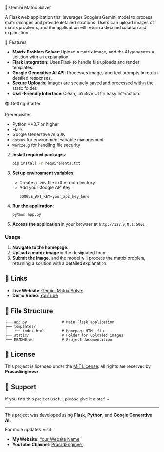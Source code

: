 🌟 Gemini Matrix Solver

A Flask web application that leverages Google’s Gemini model to process matrix images and provide detailed solutions. Users can upload images of matrix problems, and the application will return a detailed solution and explanation.

 🚀 Features

- **Matrix Problem Solver**: Upload a matrix image, and the AI generates a solution with an explanation.
- **Flask Integration**: Uses Flask to handle file uploads and render templates.
- **Google Generative AI API**: Processes images and text prompts to return detailed responses.
- **Secure Uploads**: Images are securely saved and processed within the static folder.
- **User-Friendly Interface**: Clean, intuitive UI for easy interaction.

 📚 Getting Started

 Prerequisites

- Python **3.7 or higher
- Flask
- Google Generative AI SDK
- `dotenv` for environment variable management
- `Werkzeug` for handling file security



2. **Install required packages**:
   ```bash
   pip install -r requirements.txt
   ```

3. **Set up environment variables**:
   - Create a `.env` file in the root directory.
   - Add your Google API Key:
     ```plaintext
     GOOGLE_API_KEY=your_api_key_here
     ```

4. **Run the application**:
   ```bash
   python app.py
   ```

5. **Access the application** in your browser at `http://127.0.0.1:5000`.

### Usage

1. **Navigate to the homepage**.
2. **Upload a matrix image** in the designated form.
3. **Submit the image**, and the model will process the matrix problem, returning a solution with a detailed explanation.

## 🔗 Links

- **Live Website**: [Gemini Matrix Solver](https://calci-2.onrender.com)
- **Demo Video**: [YouTube](https://youtu.be/knxGizrF7Ic?si=504Injb90BfaU8UR)

## 📂 File Structure

```plaintext
├── app.py                # Main Flask application
├── templates/
│   └── index.html        # Homepage HTML file
├── static/               # Folder for uploaded images
└── README.md             # Project documentation
```

## 📝 License

This project is licensed under the [MIT License](LICENSE). All rights are reserved by **PrasadEngineer**.

## 🌟 Support

If you find this project useful, please give it a star! ⭐

---

This project was developed using **Flask**, **Python**, and **Google Generative AI**.



For more updates, visit:
- **My Website**: [Your Website Name](https://calci-2.onrender.com)
- **YouTube Channel**: [PrasadEngineer](https://youtu.be/knxGizrF7Ic?si=504Injb90BfaU8UR)
```


